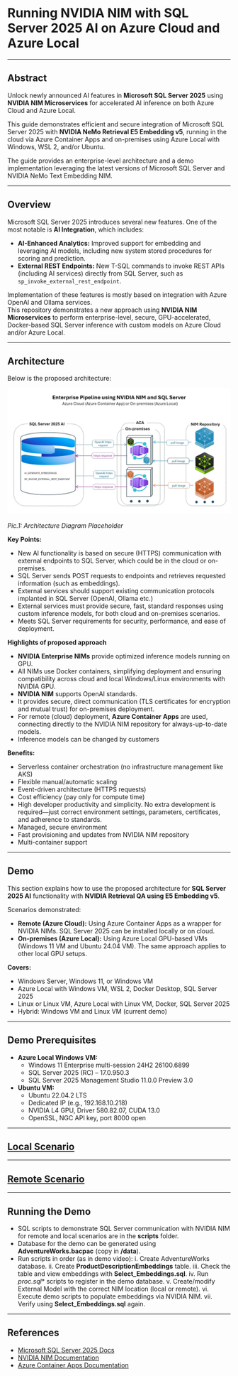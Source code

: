 # **Running NVIDIA NIM with SQL Server 2025 AI on Azure Cloud and Azure Local**

---

## **Abstract**

Unlock newly announced AI features in **Microsoft SQL Server 2025** using **NVIDIA NIM Microservices** for accelerated AI inference on both Azure Cloud and Azure Local.

This guide demonstrates efficient and secure integration of Microsoft SQL Server 2025 with **NVIDIA NeMo Retrieval E5 Embedding v5**, running in the cloud via Azure Container Apps and on-premises using Azure Local with Windows, WSL 2, and/or Ubuntu.

The guide provides an enterprise-level architecture and a demo implementation leveraging the latest versions of Microsoft SQL Server and NVIDIA NeMo Text Embedding NIM.

---

## **Overview**

Microsoft SQL Server 2025 introduces several new features. One of the most notable is **AI Integration**, which includes:

- **AI-Enhanced Analytics:** Improved support for embedding and leveraging AI models, including new system stored procedures for scoring and prediction.
- **External REST Endpoints:** New T-SQL commands to invoke REST APIs (including AI services) directly from SQL Server, such as `sp_invoke_external_rest_endpoint`.

Implementation of these features is mostly based on integration with Azure OpenAI and Ollama services.  
This repository demonstrates a new approach using **NVIDIA NIM Microservices** to perform enterprise-level, secure, GPU-accelerated, Docker-based SQL Server inference with custom models on Azure Cloud and/or Azure Local.

---

## **Architecture**

Below is the proposed architecture:

![Architecture Diagram](images/Slide1.JPG)

*Pic.1: Architecture Diagram Placeholder*

**Key Points:**
- New AI functionality is based on secure (HTTPS) communication with external endpoints to SQL Server, which could be in the cloud or on-premises.
- SQL Server sends POST requests to endpoints and retrieves requested information (such as embeddings).
- External services should support existing communication protocols implanted in SQL Server (OpenAI, Ollama etc.)
- External services must provide secure, fast, standard responses using custom inference models, for both cloud and on-premises scenarios.
- Meets SQL Server requirements for security, performance, and ease of deployment.

**Highlights of proposed approach**
- **NVIDIA Enterprise NIMs** provide optimized inference models running on GPU.
- All NIMs use Docker containers, simplifying deployment and ensuring compatibility across cloud and local Windows/Linux environments with NVIDIA GPU.
- **NVIDIA NIM** supports OpenAI standards.
- It provides secure, direct communication (TLS certificates for encryption and mutual trust) for on-premises deployment.
- For remote (cloud) deployment, **Azure Container Apps** are used, connecting directly to the NVIDIA NIM repository for always-up-to-date models.
- Inference models can be changed by customers

**Benefits:**
- Serverless container orchestration (no infrastructure management like AKS)
- Flexible manual/automatic scaling
- Event-driven architecture (HTTPS requests)
- Cost efficiency (pay only for compute time)
- High developer productivity and simplicity. No extra development is required—just correct environment settings, parameters, certificates, and adherence to standards.
- Managed, secure environment
- Fast provisioning and updates from NVIDIA NIM repository
- Multi-container support

---

## **Demo**

This section explains how to use the proposed architecture for **SQL Server 2025 AI** functionality with **NVIDIA Retrieval QA using E5 Embedding v5**.

Scenarios demonstrated:

- **Remote (Azure Cloud):** Using Azure Container Apps as a wrapper for NVIDIA NIMs. SQL Server 2025 can be installed locally or on cloud.
- **On-premises (Azure Local):** Using Azure Local GPU-based VMs (Windows 11 VM and Ubuntu 24.04 VM). The same approach applies to other local GPU setups.

**Covers:**
- Windows Server, Windows 11, or Windows VM
- Azure Local with Windows VM, WSL 2, Docker Desktop, SQL Server 2025
- Linux or Linux VM, Azure Local with Linux VM, Docker, SQL Server 2025
- Hybrid: Windows VM and Linux VM (current demo)

---

## **Demo Prerequisites**

- **Azure Local Windows VM:**
  - Windows 11 Enterprise multi-session 24H2 26100.6899
  - SQL Server 2025 (RC) – 17.0.950.3
  - SQL Server 2025 Management Studio 11.0.0 Preview 3.0
- **Ubuntu VM:**
  - Ubuntu 22.04.2 LTS
  - Dedicated IP (e.g., 192.168.10.218)
  - NVIDIA L4 GPU, Driver 580.82.07, CUDA 13.0
  - OpenSSL, NGC API key, port 8000 open

---

## [Local Scenario](local.md)

---

## [Remote Scenario](remote.md)

---

## **Running the Demo**

- SQL scripts to demonstrate SQL Server communication with NVIDIA NIM for remote and local scenarios are in the **scripts** folder.
- Database for the demo can be generated using **AdventureWorks.bacpac** (copy in **/data**).
- Run scripts in order (as in demo video):
    i. Create AdventureWorks database.
    ii. Create **ProductDescriptionEmbeddings** table.
    iii. Check the table and view embeddings with **Select_Embeddings.sql**.
    iv. Run **proc*.sql** scripts to register in the demo database.
    v. Create/modify External Model with the correct NIM location (local or remote).
    vi. Execute demo scripts to populate embeddings via NVIDIA NIM.
    vii. Verify using **Select_Embeddings.sql** again.

---

## **References**

- [Microsoft SQL Server 2025 Docs](https://learn.microsoft.com/en-us/sql/sql-server/what-s-new-in-sql-server-2025)
- [NVIDIA NIM Documentation](https://catalog.ngc.nvidia.com/orgs/nvidia/teams/nim)
- [Azure Container Apps Documentation](https://learn.microsoft.com/en-us/azure/container-apps/)
